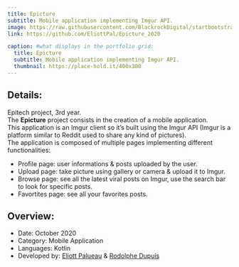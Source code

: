 ```yaml
---
title: Epicture
subtitle: Mobile application implementing Imgur API.
image: https://raw.githubusercontent.com/BlackrockDigital/startbootstrap-agency/master/src/assets/img/portfolio/02-full.jpg
link: https://github.com/EliottPal/Epicture_2020

caption: #what displays in the portfolio grid:
  title: Epicture
  subtitle: Mobile application implementing Imgur API.
  thumbnail: https://place-hold.it/400x300
---
```

## Details: 
Epitech project, 3rd year.  
The **Epicture** project consists in the creation of a mobile application.  
This application is an Imgur client so it’s built using the Imgur API (Imgur is a platform similar to Reddit used to share any kind of pictures).  
The application is composed of multiple pages implementing different functionalities:
- Profile page: user informations & posts uploaded by the user.
- Upload page: take picture using gallery or camera & upload it to Imgur.
- Browse page: see all the latest viral posts on Imgur, use the search bar to look for specific posts.
- Favortites page: see all your favorites posts.

## Overview:  
- Date: October 2020
- Category: Mobile Application
- Languages: Kotlin
- Developed by: [Eliott Palueau](https://github.com/EliottPal) & [Rodolphe Dupuis](https://github.com/rodolphedps)